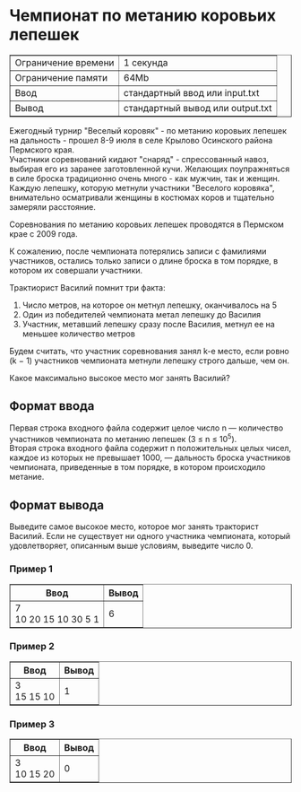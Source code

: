 <h1 class="title">Чемпионат по метанию коровьих лепешек</h1>

<table class="test-description" border="1" style="border-collapse:collapse;" cellpadding="5">
	<tbody>
		<tr>
			<td>Ограничение времени</td>
			<td>1 секунда</td>
		<tr>
			<td>Ограничение памяти</td>
            <td>64Mb</td>
		</tr>
		<tr>
			<td>Ввод</td>
            <td>стандартный ввод или input.txt</td>
		</tr>
		<tr>
			<td>Вывод</td>
            <td>стандартный вывод или output.txt</td>
		</tr>
	</tbody>
</table>
<p>Ежегодный турнир "Веселый коровяк" - по метанию коровьих лепешек на дальность - прошел 8-9 июля в селе Крылово Осинского района Пермского края.
<br>Участники соревнований кидают "снаряд" - спрессованный навоз, выбирая его из заранее заготовленной кучи. Желающих поупражняться в силе броска традиционно очень много - как мужчин, так и женщин. Каждую лепешку, которую метнули участники "Веселого коровяка", внимательно осматривали женщины в костюмах коров и тщательно замеряли расстояние.</p>

<p>Соревнования по метанию коровьих лепешек проводятся в Пермском крае с 2009 года.</p>

<p>К сожалению, после чемпионата потерялись записи с фамилиями участников, остались только записи о длине броска в том порядке, в котором их совершали участники.</p>

<p>Трактиорист Василий помнит три факта:</p>

<ol>
    <li>Число метров, на которое он метнул лепешку, оканчивалось на 5</li>
    <li>Один из победителей чемпионата метал лепешку до Василия</li>
    <li>Участник, метавший лепешку сразу после Василия, метнул ее на меньшее количество метров</li>
</ol>

<p>Будем считать, что участник соревнования занял k-е место, если ровно (k − 1) участников чемпионата метнули лепешку строго дальше, чем он.</p>

<p>Какое максимально высокое место мог занять Василий?</p>

<h2>Формат ввода</h2>
<p>Первая строка входного файла содержит целое число n — количество участников чемпионата по метанию лепешек (3 ≤ n ≤ 10<sup>5</sup>).
<br>Вторая строка входного файла содержит n положительных целых чисел, каждое из которых не превышает 1000, — дальность броска участников чемпионата, приведенные в том порядке, в котором происходило метание.</p>

<h2>Формат вывода</h2>
<p>Выведите самое высокое место, которое мог занять тракторист Василий. Если не существует ни одного участника чемпионата, который удовлетворяет, описанным выше условиям, выведите число 0.</p>

<h3>Пример 1</h3>
<table class="in-out" border="1" style="border-collapse:collapse;" cellpadding="5">
      <thead>
         <tr>
            <th>Ввод</th>
            <th>Вывод</th>
         </tr>
      </thead>
	<tbody>
		<tr>
			<td>7
                <br>10 20 15 10 30 5 1</td>
			<td>6</td>
		</tr>
	</tbody>
</table>
<h3>Пример 2</h3>
<table class="in-out" border="1" style="border-collapse:collapse;" cellpadding="5">
      <thead>
         <tr>
            <th>Ввод</th>
            <th>Вывод</th>
         </tr>
      </thead>
	<tbody>
		<tr>
			<td>3
                <br>15 15 10</td>
			<td>1</td>
		</tr>
	</tbody>
</table>
<h3>Пример 3</h3>
<table class="in-out" border="1" style="border-collapse:collapse;" cellpadding="5">
      <thead>
         <tr>
            <th>Ввод</th>
            <th>Вывод</th>
         </tr>
      </thead>
	<tbody>
		<tr>
			<td>3
                <br>10 15 20</td>
			<td>0</td>
		</tr>
	</tbody>
</table>
